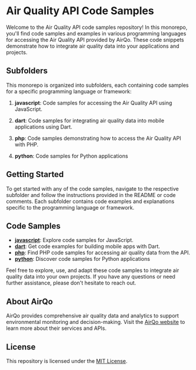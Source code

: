 # Air Quality API Code Samples

Welcome to the Air Quality API code samples repository! In this monorepo, you'll find code samples and examples in various programming languages for accessing the Air Quality API provided by AirQo. These code snippets demonstrate how to integrate air quality data into your applications and projects.

## Subfolders

This monorepo is organized into subfolders, each containing code samples for a specific programming language or framework:

1. **javascript**: Code samples for accessing the Air Quality API using JavaScript.

2. **dart**: Code samples for integrating air quality data into mobile applications using Dart.

3. **php**: Code samples demonstrating how to access the Air Quality API with PHP.

4. **python**: Code samples for Python applications

## Getting Started

To get started with any of the code samples, navigate to the respective subfolder and follow the instructions provided in the README or code comments. Each subfolder contains code examples and explanations specific to the programming language or framework.

## Code Samples

- [**javascript**](./javascript): Explore code samples for JavaScript.
- [**dart**](./dart): Get code examples for building mobile apps with Dart.
- [**php**](./php): Find PHP code samples for accessing air quality data from the API.
- [**python**](./python): Discover code samples for Python applications 

Feel free to explore, use, and adapt these code samples to integrate air quality data into your own projects. If you have any questions or need further assistance, please don't hesitate to reach out.

## About AirQo

AirQo provides comprehensive air quality data and analytics to support environmental monitoring and decision-making. Visit the [AirQo website](https://www.airqo.net/) to learn more about their services and APIs.

## License

This repository is licensed under the [MIT License](LICENSE).
